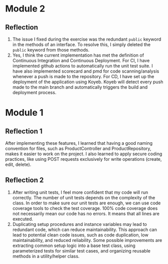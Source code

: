 # Module 2

## Reflection

1. The issue I fixed during the exercise was the redundant `public` keyword in the methods of an interface. To resolve this, I simply deleted the `public` keyword from those methods.
2. Yes, I think the current implementation has met the definition of Continuous Integration and Continuous Deployment. For CI, I have implemented github actions to automatically run the unit test suite. I have also implemented scorecard and pmd for code scanning/analysis whenever a push is made to the repository. For CD, I have set up the deployment of the application using Koyeb. Koyeb will detect every push made to the main branch and automatically triggers the build and deployment process.

# Module 1

## Reflection 1

After implementing these features, I learned that having a good naming convention for files, such as ProductController and ProductRepository, makes it easier to work on the project. I also learned to apply secure coding practices, like using POST requests exclusively for write operations (create, edit, delete).

## Reflection 2

1. After writing unit tests, I feel more confident that my code will run correctly. The number of unit tests depends on the complexity of the class. In order to make sure our unit tests are enough, we can use code coverage tools to check the test coverage. 100% code coverage does not necessarily mean our code has no errors. It means that all lines are executed. 
2. Duplicating setup procedures and instance variables may lead to redundant code, which can reduce maintainability. This approach can lead to potential clean code issues, such as code duplication, low maintainability, and reduced reliability. Some possible improvements are extracting common setup logic into a base test class, using parameterized tests for similar test cases, and organizing reusable methods in a utility/helper class.